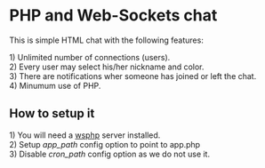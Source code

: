 <h1>PHP and Web-Sockets chat</h1>

<p>This is simple HTML chat with the following features:</p>
1) Unlimited number of connections (users).<br>
2) Every user may select his/her nickname and color.<br>
3) There are notifications wher someone has joined or left the chat.<br>
4) Minumum use of PHP.

<h2>How to setup it</h2>
1) You will need a <a href="http://wsphp.net">wsphp</a> server installed.<br>
2) Setup <i>app_path</i> config option to point to app.php<br>
3) Disable <i>cron_path</i> config option as we do not use it.<br>
